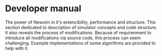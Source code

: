 # Developer manual



The power of Newxim in it's extencibility, performance and structure.
This section dedicated to description of simulator concepts and code structure.
It also reveals the process of modifications.
Because of requirenment to introduce all modifications via source code, this process can seem challenging.
Example implementations of some algorithms are provided to help with it.